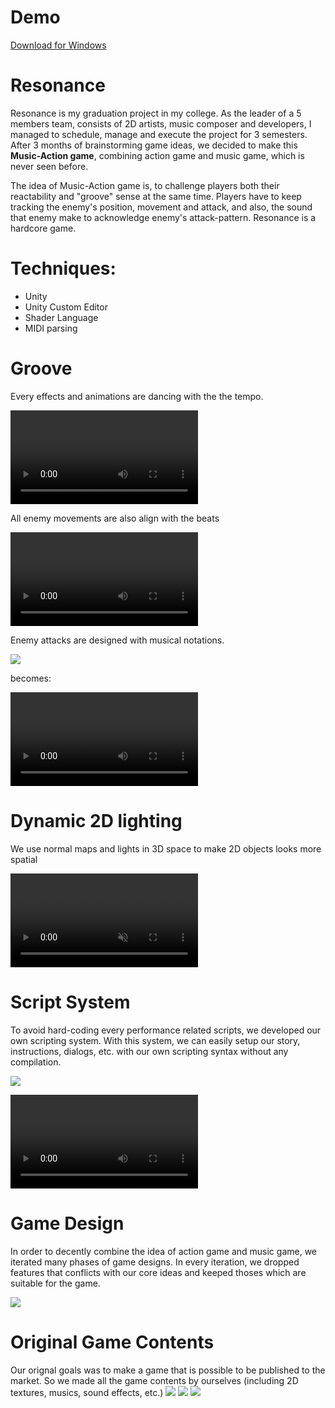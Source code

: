 # Demo

[Download for Windows](https://drive.google.com/open?id=1ALnooPdrjy7rX6sGmO9IxMNnPfxvmjmD)

# Resonance

Resonance is my graduation project in my college. As the leader of a 5 members team, consists of 2D artists, music composer and developers, I managed to schedule, manage and execute the project for 3 semesters. After 3 months of brainstorming game ideas, we decided to make this **Music-Action game**, combining action game and music game, which is never seen before.

The idea of Music-Action game is, to challenge players both their reactability and "groove" sense at the same time. Players have to keep tracking the enemy's position, movement and attack, and also, the sound that enemy make to acknowledge enemy's attack-pattern. Resonance is a hardcore game.

# Techniques:

- Unity
- Unity Custom Editor
- Shader Language
- MIDI parsing


# Groove

Every effects and animations are dancing with the the tempo.

<video class="video" controls>
  <source src="/images/resonance/groove-1.mp4" type="video/mp4"/>
</video>

All enemy movements are also align with the beats

<video class="video" controls>
  <source src="/images/resonance/groove-2.mp4" type="video/mp4"/>
</video>

Enemy attacks are designed with musical notations.

![](/images/resonance/image10.png)

becomes:

<video class="video" controls>
  <source src="/images/resonance/attack.mp4" type="video/mp4"/>
</video>

# Dynamic 2D lighting

We use normal maps and lights in 3D space to make 2D objects looks more spatial

<video class="video" muted autoplay loop controls>
  <source src="/images/resonance/lighting.mp4" type="video/mp4"/>
</video>

# Script System

To avoid hard-coding every performance related scripts, we developed our own scripting system. With this system, we can easily setup our story, instructions, dialogs, etc. with our own scripting syntax without any compilation.

![](/images/resonance/image16.png)

<video class="video" controls>
  <source src="/images/resonance/script.mp4" type="video/mp4"/>
</video>

# Game Design

In order to decently combine the idea of action game and music game, we iterated many phases of game designs. In every iteration, we dropped features that conflicts with our core ideas and keeped thoses which are suitable for the game.

![](/images/resonance/image17.png)

# Original Game Contents

Our orignal goals was to make a game that is possible to be published to the market. So we made all the game contents by ourselves (including 2D textures, musics, sound effects, etc.)
![](/images/resonance/image20.png)
![](/images/resonance/image21.png)
![](/images/resonance/image23.png)